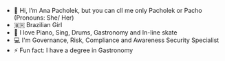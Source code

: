 - 👋 Hi, I’m Ana Pacholek, but you can cll me only Pacholek or Pacho (Pronouns: She/ Her)
- 🇧🇷 Brazilian Girl
- 💞️ I love Piano, Sing, Drums, Gastronomy and In-line skate
- 💻 I'm Governance, Risk, Compliance and Awareness Security Specialist
- ⚡ Fun fact: I have a degree in Gastronomy
